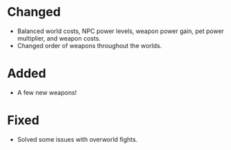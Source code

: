 # Changed
- Balanced world costs, NPC power levels, weapon power gain, pet power multiplier, and weapon costs.
- Changed order of weapons throughout the worlds.
# Added
- A few new weapons!
# Fixed
- Solved some issues with overworld fights.